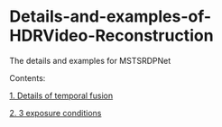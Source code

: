 # Details-and-examples-of-HDRVideo-Reconstruction
The details and examples for MSTSRDPNet

Contents:

[1. Details of temporal fusion](https://github.com/K1NSA/Details-and-examples/blob/main/temporal%20fusion.pdf)

[2. 3 exposure conditions](https://github.com/K1NSA/Details-and-examples/blob/main/3exposures.pdf)


